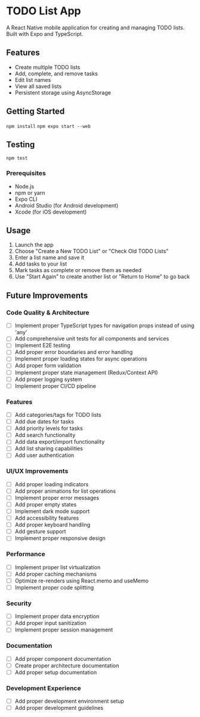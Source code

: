 # TODO List App

A React Native mobile application for creating and managing TODO lists. Built with Expo and TypeScript.

## Features

- Create multiple TODO lists
- Add, complete, and remove tasks
- Edit list names
- View all saved lists
- Persistent storage using AsyncStorage

## Getting Started

`npm install`
`npm expo start --web`

## Testing

`npm test`

### Prerequisites

- Node.js
- npm or yarn
- Expo CLI
- Android Studio (for Android development)
- Xcode (for iOS development)

## Usage

1. Launch the app
2. Choose "Create a New TODO List" or "Check Old TODO Lists"
3. Enter a list name and save it
4. Add tasks to your list
5. Mark tasks as complete or remove them as needed
6. Use "Start Again" to create another list or "Return to Home" to go back

## Future Improvements

### Code Quality & Architecture

- [ ] Implement proper TypeScript types for navigation props instead of using 'any'
- [ ] Add comprehensive unit tests for all components and services
- [ ] Implement E2E testing
- [ ] Add proper error boundaries and error handling
- [ ] Implement proper loading states for async operations
- [ ] Add proper form validation
- [ ] Implement proper state management (Redux/Context API)
- [ ] Add proper logging system
- [ ] Implement proper CI/CD pipeline

### Features

- [ ] Add categories/tags for TODO lists
- [ ] Add due dates for tasks
- [ ] Add priority levels for tasks
- [ ] Add search functionality
- [ ] Add data export/import functionality
- [ ] Add list sharing capabilities
- [ ] Add user authentication

### UI/UX Improvements

- [ ] Add proper loading indicators
- [ ] Add proper animations for list operations
- [ ] Implement proper error messages
- [ ] Add proper empty states
- [ ] Implement dark mode support
- [ ] Add accessibility features
- [ ] Add proper keyboard handling
- [ ] Add gesture support
- [ ] Implement proper responsive design

### Performance

- [ ] Implement proper list virtualization
- [ ] Add proper caching mechanisms
- [ ] Optimize re-renders using React.memo and useMemo
- [ ] Implement proper code splitting

### Security

- [ ] Implement proper data encryption
- [ ] Add proper input sanitization
- [ ] Implement proper session management

### Documentation

- [ ] Add proper component documentation
- [ ] Create proper architecture documentation
- [ ] Add proper setup documentation

### Development Experience

- [ ] Add proper development environment setup
- [ ] Add proper development guidelines
